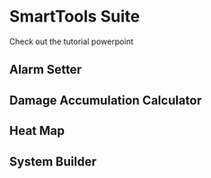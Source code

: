 # SmartTools Suite

Check out the tutorial powerpoint

## Alarm Setter


## Damage Accumulation Calculator


## Heat Map


## System Builder


